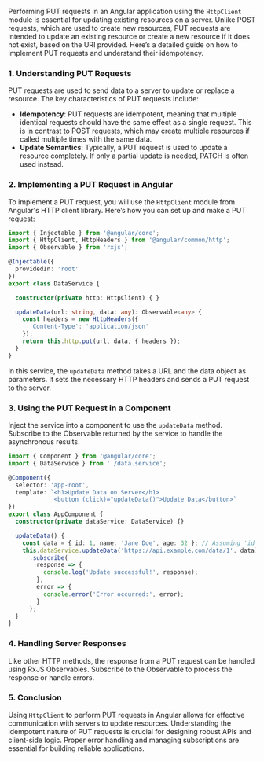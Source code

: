 Performing PUT requests in an Angular application using the `HttpClient` module is essential for updating existing resources on a server. Unlike POST requests, which are used to create new resources, PUT requests are intended to update an existing resource or create a new resource if it does not exist, based on the URI provided. Here’s a detailed guide on how to implement PUT requests and understand their idempotency.

### 1. Understanding PUT Requests

PUT requests are used to send data to a server to update or replace a resource. The key characteristics of PUT requests include:

- **Idempotency**: PUT requests are idempotent, meaning that multiple identical requests should have the same effect as a single request. This is in contrast to POST requests, which may create multiple resources if called multiple times with the same data.
- **Update Semantics**: Typically, a PUT request is used to update a resource completely. If only a partial update is needed, PATCH is often used instead.

### 2. Implementing a PUT Request in Angular

To implement a PUT request, you will use the `HttpClient` module from Angular's HTTP client library. Here’s how you can set up and make a PUT request:

```typescript
import { Injectable } from '@angular/core';
import { HttpClient, HttpHeaders } from '@angular/common/http';
import { Observable } from 'rxjs';

@Injectable({
  providedIn: 'root'
})
export class DataService {

  constructor(private http: HttpClient) { }

  updateData(url: string, data: any): Observable<any> {
    const headers = new HttpHeaders({
      'Content-Type': 'application/json'
    });
    return this.http.put(url, data, { headers });
  }
}
```

In this service, the `updateData` method takes a URL and the data object as parameters. It sets the necessary HTTP headers and sends a PUT request to the server.

### 3. Using the PUT Request in a Component

Inject the service into a component to use the `updateData` method. Subscribe to the Observable returned by the service to handle the asynchronous results.

```typescript
import { Component } from '@angular/core';
import { DataService } from './data.service';

@Component({
  selector: 'app-root',
  template: `<h1>Update Data on Server</h1>
             <button (click)="updateData()">Update Data</button>`
})
export class AppComponent {
  constructor(private dataService: DataService) {}

  updateData() {
    const data = { id: 1, name: 'Jane Doe', age: 32 }; // Assuming 'id' is used to identify the resource
    this.dataService.updateData('https://api.example.com/data/1', data)
      .subscribe(
        response => {
          console.log('Update successful!', response);
        },
        error => {
          console.error('Error occurred:', error);
        }
      );
  }
}
```

### 4. Handling Server Responses

Like other HTTP methods, the response from a PUT request can be handled using RxJS Observables. Subscribe to the Observable to process the response or handle errors.

### 5. Conclusion

Using `HttpClient` to perform PUT requests in Angular allows for effective communication with servers to update resources. Understanding the idempotent nature of PUT requests is crucial for designing robust APIs and client-side logic. Proper error handling and managing subscriptions are essential for building reliable applications.